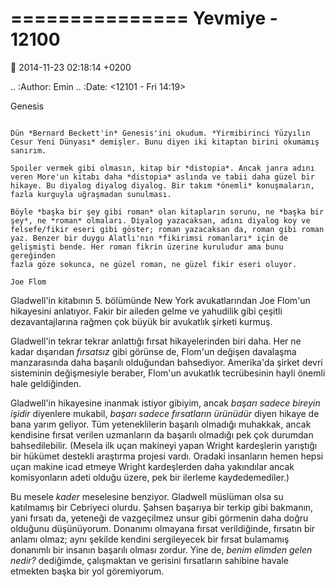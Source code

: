 ===============
Yevmiye - 12100
===============

:date: 2014-11-23 02:18:14 +0200

.. :Author: Emin
.. :Date:   <12101 - Fri 14:19>

Genesis
~~~~~~~

Dün *Bernard Beckett'in* Genesis'ini okudum. *Yirmibirinci Yüzyılın
Cesur Yeni Dünyası* demişler. Bunu diyen iki kitaptan birini okumamış
sanırım.

Spoiler vermek gibi olmasın, kitap bir *distopia*. Ancak janra adını
veren More'un kitabı daha *distopia* aslında ve tabii daha güzel bir
hikaye. Bu diyalog diyalog diyalog. Bir takım *önemli* konuşmaların,
fazla kurguyla uğraşmadan sunulması.

Böyle *başka bir şey gibi roman* olan kitapların sorunu, ne *başka bir
şey*, ne *roman* olmaları. Diyalog yazacaksan, adını diyalog koy ve
felsefe/fikir eseri gibi göster; roman yazacaksan da, roman gibi roman
yaz. Benzer bir duygu Alatlı'nın *fikirimsi romanları* için de
gelişmişti bende. Her roman fikrin üzerine kuruludur ama bunu gereğinden
fazla göze sokunca, ne güzel roman, ne güzel fikir eseri oluyor.

Joe Flom
~~~~~~~~

Gladwell'in kitabının 5. bölümünde New York avukatlarından Joe Flom'un
hikayesini anlatıyor. Fakir bir aileden gelme ve yahudilik gibi çeşitli
dezavantajlarına rağmen çok büyük bir avukatlık şirketi kurmuş.

Gladwell'in tekrar tekrar anlattığı fırsat hikayelerinden biri daha. Her
ne kadar dışarıdan *fırsatsız* gibi görünse de, Flom'un değişen
davalaşma manzarasında daha başarılı olduğundan bahsediyor. Amerika'da
şirket devri sisteminin değişmesiyle beraber, Flom'un avukatlık
tecrübesinin hayli önemli hale geldiğinden.

Gladwell'in hikayesine inanmak istiyor gibiyim, ancak *başarı sadece
bireyin işidir* diyenlere mukabil, *başarı sadece fırsatların ürünüdür*
diyen hikaye de bana yarım geliyor. Tüm yeteneklilerin başarılı olmadığı
muhakkak, ancak kendisine fırsat verilen uzmanların da başarılı olmadığı
pek çok durumdan bahsedilebilir. (Mesela ilk uçan makineyi yapan Wright
kardeşlerin yarıştığı bir hükümet destekli araştırma projesi vardı.
Oradaki insanların hemen hepsi uçan makine icad etmeye Wright
kardeşlerden daha yakındılar ancak komisyonların adeti olduğu üzere, pek
bir ilerleme kaydedemediler.)

Bu mesele *kader* meselesine benziyor. Gladwell müslüman olsa su
katılmamış bir Cebriyeci olurdu. Şahsen başarıya bir terkip gibi
bakmanın, yani fırsatı da, yeteneği de vazgeçilmez unsur gibi görmenin
daha doğru olduğunu düşünüyorum. Donanımı olmayana fırsat verildiğinde,
fırsatın bir anlamı olmaz; aynı şekilde kendini sergileyecek bir fırsat
bulamamış donanımlı bir insanın başarılı olması zordur. Yine de, *benim
elimden gelen nedir?* dediğimde, çalışmaktan ve gerisini fırsatların
sahibine havale etmekten başka bir yol göremiyorum.
